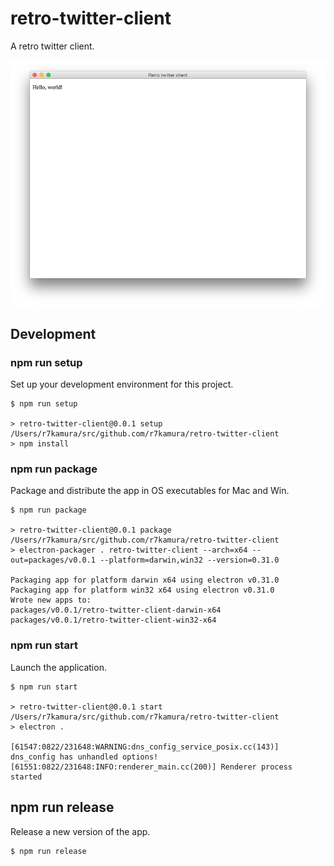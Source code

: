 # retro-twitter-client
A retro twitter client.

![](/images/preview.png)

## Development
### npm run setup
Set up your development environment for this project.

```
$ npm run setup

> retro-twitter-client@0.0.1 setup /Users/r7kamura/src/github.com/r7kamura/retro-twitter-client
> npm install
```

### npm run package
Package and distribute the app in OS executables for Mac and Win.

```
$ npm run package

> retro-twitter-client@0.0.1 package /Users/r7kamura/src/github.com/r7kamura/retro-twitter-client
> electron-packager . retro-twitter-client --arch=x64 --out=packages/v0.0.1 --platform=darwin,win32 --version=0.31.0

Packaging app for platform darwin x64 using electron v0.31.0
Packaging app for platform win32 x64 using electron v0.31.0
Wrote new apps to:
packages/v0.0.1/retro-twitter-client-darwin-x64
packages/v0.0.1/retro-twitter-client-win32-x64
```

### npm run start
Launch the application.

```
$ npm run start

> retro-twitter-client@0.0.1 start /Users/r7kamura/src/github.com/r7kamura/retro-twitter-client
> electron .

[61547:0822/231648:WARNING:dns_config_service_posix.cc(143)] dns_config has unhandled options!
[61551:0822/231648:INFO:renderer_main.cc(200)] Renderer process started
```

## npm run release
Release a new version of the app.

```
$ npm run release
```
